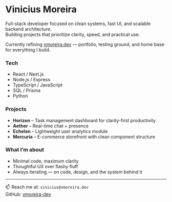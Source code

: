 # Vinicius Moreira

Full-stack developer focused on clean systems, fast UI, and scalable backend architecture.  
Building projects that prioritize clarity, speed, and practical use.

Currently refining [vmoreira.dev](https://vmoreira.dev) — portfolio, testing ground, and home base for everything I build.

### Tech

- React / Next.js  
- Node.js / Express  
- TypeScript / JavaScript  
- SQL / Prisma  
- Python

### Projects

- **Horizon** – Task management dashboard for clarity-first productivity  
- **Aether** – Real-time chat + presence  
- **Echelon** – Lightweight user analytics module  
- **Mercuria** – E-commerce storefront with clean component structure  

### What I’m about

- Minimal code, maximum clarity  
- Thoughtful UX over flashy fluff  
- Always iterating — on code, design, and the system behind it

---

📫 Reach me at: `vinicius@vmoreira.dev`  
GitHub: [vmoreira-dev](https://github.com/vmoreira-dev)
